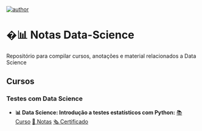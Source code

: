 [![author](https://img.shields.io/badge/author-souzaitor-red)](www.linkedin.com/in/itorsouza)

# �📊 Notas Data-Science

Repositório para compilar cursos, anotações e material relacionados a Data Science

## Cursos

### Testes com Data Science

* **📊 Data Science: Introdução a testes estatísticos com Python:**
[📚 Curso](https://cursos.alura.com.br/course/data-science-introducao-a-testes-estatisticos-com-python)
[📝 Notas](https://github.com/souzaitor/Data-Science-Notes/blob/main/Intro-Testes-Estat%C3%ADsticos/README.md#sum%C3%A1rio)
[🗞️ Certificado](https://cursos.alura.com.br/certificate/heitpsouza/data-science-introducao-a-testes-estatisticos-com-python)
